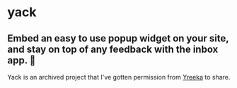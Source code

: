 # yack
## Embed an easy to use popup widget on your site, and stay on top of any feedback with the inbox app. 💬

Yack is an archived project that I've gotten permission from <a href="https://yreeka.com">Yreeka</a> to share.
